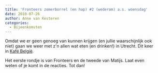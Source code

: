 ```yaml
---
title: 'Fronteers zomerborrel (en hap) #2 (wederom) a.s. woensdag'
date: 2010-07-26
author: Anne van Kesteren
categories:
  - Bijeenkomsten
---
```


Omdat we er geen genoeg van kunnen krijgen (en jullie waarschijnlijk ook niet) gaan we weer met z'n allen wat eten (en drinken!) in Utrecht. Dit keer in [Kafé België](http://maps.google.nl/maps?f=q&source=s_q&hl=nl&geocode=&q=Kafe+Belgi%C3%AB,+Utrecht&sll=52.095486,5.118599&sspn=0.035065,0.090895&ie=UTF8&hq=Kafe+Belgi%C3%AB,&hnear=Utrecht&t=h&z=16&iwloc=A).

Het eerste rondje is van Fronteers en de tweede van Matijs. Laat even weten of je komt in de reacties. Tot dan!
